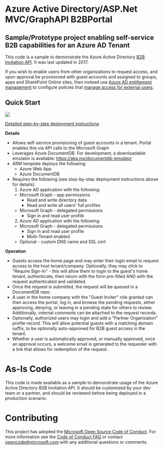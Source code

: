 # Azure Active Directory/ASP.Net MVC/GraphAPI B2BPortal
## Sample/Prototype project enabling self-service B2B capabilities for an Azure AD Tenant

This code is a sample to demonstrate the Azure Active Directory [B2B Invitation API](https://docs.microsoft.com/graph/api/invitation-post). It was last updated in 2017.

If you wish to enable users from other organizations to request access, and upon approval be provisioned with guest accounts 
and assigned to groups, apps and SharePoint Online sites, then instead use 
[Azure AD entitlement management](https://docs.microsoft.com/azure/active-directory/governance/entitlement-management-overview) to 
configure policies that [manage access for external users](https://docs.microsoft.com/azure/active-directory/governance/entitlement-management-external-users#how-access-works-for-external-users).

## Quick Start

<a href="https://portal.azure.com/#create/Microsoft.Template/uri/https%3A%2F%2Fraw.githubusercontent.com%2FAzure%2Factive-directory-dotnet-graphapi-b2bportal-web%2Fmaster%2Fazuredeploy.json" target="_blank"><img src="http://azuredeploy.net/deploybutton.png"/></a>

[Detailed step-by-step deployment instructions](./Setup.md)

__Details__
* Allows self-service provisioning of guest accounts in a tenant. Portal enables this via API calls to the Microsoft Graph
* Leverages Azure DocumentDB. For development, a downloadable emulator is available: https://aka.ms/documentdb-emulator
* ARM template deploys the following:
  * Azure Web App
  * Azure DocumentDB
* Requires the following (see step-by-step deployment instructions above for details):
  1. Azure AD application with the following:
    * Microsoft Graph - app permissions
      * Read and write directory data
      * Read and write all users' full profiles
    * Microsoft Graph - delegated permissions
      * Sign in and read user profile
  2. Azure AD application with the following:
    * Microsoft Graph - delegated permissions
      * Sign in and read user profile
      * Multi-Tenant enabled
  * Optional - custom DNS name and SSL cert

__Operation__

* Guests access the home page and may enter their login email to request access to the host tenant/company. Optionally, they may click to "Require Sign-In" - this will allow them to login to the guest's home tenant, authenticate, then return with the form pre-filled AND with the request authenticated and validated.
* Once the request is submitted, the request will be queued in a DocumentDB repo.
* A user in the home company with the "Guest Inviter" role granted can then access the portal, log in, and browse the pending requests, either approving, denying, or leaving in a pending state for others to review. Additionally, internal comments can be attached to the request records.
* Optionally, authorized users may login and add a "Partner Organization" profile record. This will allow potential guests with a matching domain suffix, to be optionally auto-approved for B2B guest access in the tenant.
* Whether a user is automatically approved, or manually approved, once an approval occurs, a welcome email is generated to the requester with a link that allows for redemption of the request. 

# As-Is Code

This code is made available as a sample to demonstrate usage of the Azure Active Directory B2B Invitation API. It should be customized by your dev team or a partner, and should be reviewed before being deployed in a production scenario.

# Contributing

This project has adopted the [Microsoft Open Source Code of Conduct](https://opensource.microsoft.com/codeofconduct/). For more information see the [Code of Conduct FAQ](https://opensource.microsoft.com/codeofconduct/faq/) or contact [opencode@microsoft.com](mailto:opencode@microsoft.com) with any additional questions or comments.

